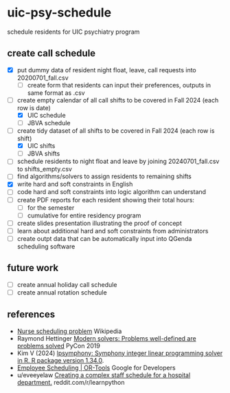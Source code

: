 # uic-psy-schedule
schedule residents for UIC psychiatry program

## create call schedule

* [x] put dummy data of resident night float, leave, call requests into 20200701_fall.csv
  * [ ] create form that residents can input their preferences, outputs in same format as .csv
* [ ] create empty calendar of all call shifts to be covered in Fall 2024 (each row is date)
  * [x] UIC schedule
  * [ ] JBVA schedule
* [ ] create tidy dataset of all shifts to be covered in Fall 2024 (each row is shift)
  * [x] UIC shifts
  * [ ] JBVA shifts
* [ ] schedule residents to night float and leave by joining 20240701_fall.csv to shifts_empty.csv
* [ ] find algorithms/solvers to assign residents to remaining shifts
* [X] write hard and soft constraints in English
* [ ] code hard and soft constraints into logic algorithm can understand
* [ ] create PDF reports for each resident showing their total hours:
  * [ ] for the semester
  * [ ] cumulative for entire residency program
* [ ] create slides presentation illustrating the proof of concept
* [ ] learn about additional hard and soft constraints from administrators
* [ ] create outpt data that can be automatically input into QGenda scheduling software

## future work

* [ ] create annual holiday call schedule
* [ ] create annual rotation schedule

## references

* [Nurse scheduling problem](https://en.wikipedia.org/w/index.php?title=Nurse_scheduling_problem&oldid=1260095526) Wikipedia
* Raymond Hettinger [Modern solvers: Problems well-defined are problems solved](https://www.youtube.com/watch?v=_GP9OpZPUYc) PyCon 2019
* Kim V (2024) [lpsymphony: Symphony integer linear programming solver in R. R package version 1.34.0](https://bioconductor.org/packages/release/bioc/html/lpsymphony.html).
* [Employee Scheduling | OR-Tools](https://developers.google.com/optimization/scheduling/employee_scheduling) Google for Developers
* u/eveeyelaw [Creating a complex staff schedule for a hospital department.](www.reddit.com/r/learnpython/comments/pevtm7/creating_a_complex_staff_schedule_for_a_hospital/) reddit.com/r/learnpython
